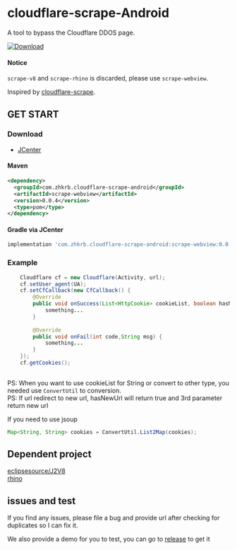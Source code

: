 # cloudflare-scrape-Android  
A tool to bypass the Cloudflare DDOS page.  

[ ![Download](https://api.bintray.com/packages/zhkrb/cloudflare-scrape-android/scrape-webview/images/download.svg?version=0.0.3) ](https://bintray.com/zhkrb/cloudflare-scrape-android/scrape-webview/0.0.4/link)

#### Notice
`scrape-v8` and `scrape-rhino` is discarded, please use `scrape-webview`.

Inspired by [cloudflare-scrape](https://github.com/Anorov/cloudflare-scrape).  
## GET START  
### Download

- [JCenter][1]

[1]: https://bintray.com/zhkrb/cloudflare-scrape-android/scrape-v8/

#### Maven

```xml
<dependency>
  <groupId>com.zhkrb.cloudflare-scrape-android</groupId>
  <artifactId>scrape-webview</artifactId>
  <version>0.0.4</version>
  <type>pom</type>
</dependency>
```

#### Gradle via JCenter

``` groovy
implementation 'com.zhkrb.cloudflare-scrape-android:scrape-webview:0.0.4'
```

### Example  
```java
    Cloudflare cf = new Cloudflare(Activity, url);
    cf.setUser_agent(UA);
    cf.setCfCallback(new CfCallback() {
        @Override
        public void onSuccess(List<HttpCookie> cookieList, boolean hasNewUrl, String newUrl) {
            something...
        }
          
        @Override
        public void onFail(int code,String msg) {
            something...
        }
    });
    cf.getCookies();
 
```  
PS: When you want to use cookieList for String or convert to other type, you needed use `ConvertUtil` to conversion.  
PS: If url redirect to new url, hasNewUrl will return true and 3rd parameter return new url
   
If you need to use jsoup  
```java
Map<String, String> cookies = ConvertUtil.List2Map(cookies);
```  
## Dependent project  
[eclipsesource/J2V8](https://github.com/eclipsesource/J2V8)  
[rhino](https://github.com/mozilla/rhino)

## issues and test
If you find any issues, please file a bug and provide url after checking for duplicates so I can fix it. 

We also provide a demo for you to test, you can go to [release](https://github.com/zhkrb/cloudflare-scrape-Android/releases) to get it

